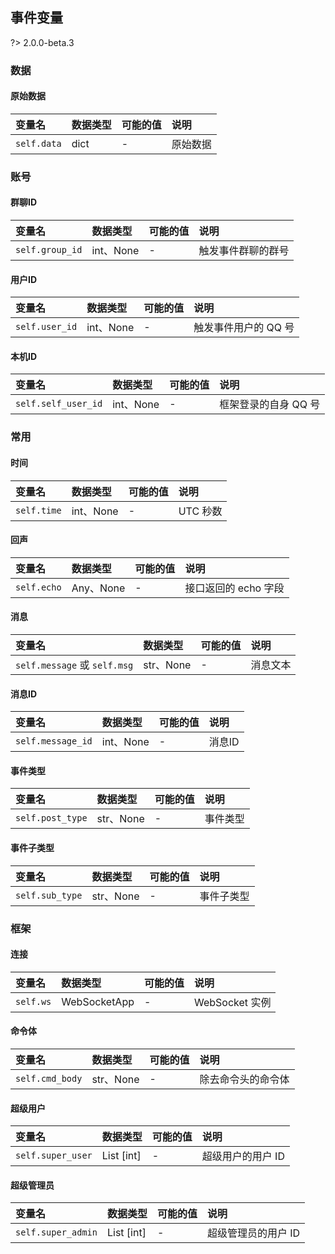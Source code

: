 ## 事件变量
?> 2.0.0-beta.3

### 数据

#### 原始数据
| 变量名         | 数据类型 | 可能的值 | 说明   |
|:------------|:-----|:-----|:-----|
| `self.data` | dict | -    | 原始数据 |


### 账号

#### 群聊ID
| 变量名             | 数据类型     | 可能的值 | 说明        |
|:----------------|:---------|:-----|:----------|
| `self.group_id` | int、None | -    | 触发事件群聊的群号 |

#### 用户ID
| 变量名            | 数据类型     | 可能的值 | 说明           |
|:---------------|:---------|:-----|:-------------|
| `self.user_id` | int、None | -    | 触发事件用户的 QQ 号 |

#### 本机ID
| 变量名                 | 数据类型     | 可能的值 | 说明           |
|:--------------------|:---------|:-----|:-------------|
| `self.self_user_id` | int、None | -    | 框架登录的自身 QQ 号 |

### 常用

#### 时间
| 变量名         | 数据类型     | 可能的值 | 说明     |
|:------------|:---------|:-----|:-------|
| `self.time` | int、None | -    | UTC 秒数 |

#### 回声
| 变量名         | 数据类型     | 可能的值 | 说明            |
|:------------|:---------|:-----|:--------------|
| `self.echo` | Any、None | -    | 接口返回的 echo 字段 |

#### 消息
| 变量名                         | 数据类型     | 可能的值 | 说明   |
|:----------------------------|:---------|:-----|:-----|
| `self.message` 或 `self.msg` | str、None | -    | 消息文本 |

#### 消息ID
| 变量名               | 数据类型     | 可能的值 | 说明   |
|:------------------|:---------|:-----|:-----|
| `self.message_id` | int、None | -    | 消息ID |

#### 事件类型
| 变量名              | 数据类型     | 可能的值 | 说明   |
|:-----------------|:---------|:-----|:-----|
| `self.post_type` | str、None | -    | 事件类型 |

#### 事件子类型
| 变量名             | 数据类型     | 可能的值 | 说明    |
|:----------------|:---------|:-----|:------|
| `self.sub_type` | str、None | -    | 事件子类型 |


### 框架
#### 连接
| 变量名       | 数据类型         | 可能的值 | 说明           |
|:----------|:-------------|:-----|:-------------|
| `self.ws` | WebSocketApp | -    | WebSocket 实例 |

#### 命令体
| 变量名             | 数据类型     | 可能的值 | 说明        |
|:----------------|:---------|:-----|:----------|
| `self.cmd_body` | str、None | -    | 除去命令头的命令体 |

#### 超级用户
| 变量名               | 数据类型       | 可能的值 | 说明         |
|:------------------|:-----------|:-----|:-----------|
| `self.super_user` | List [int] | -    | 超级用户的用户 ID |

#### 超级管理员
| 变量名                | 数据类型       | 可能的值 | 说明          |
|:-------------------|:-----------|:-----|:------------|
| `self.super_admin` | List [int] | -    | 超级管理员的用户 ID |
